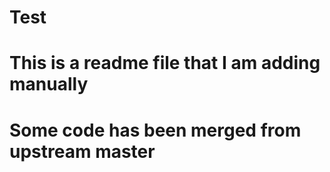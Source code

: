 # Test

# This is a readme file that I am adding manually

# Some code has been merged from upstream master

